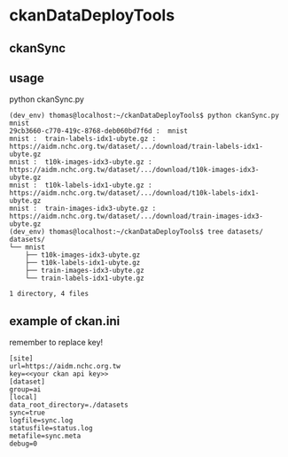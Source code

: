 # ckanDataDeployTools

## ckanSync

## usage

python ckanSync.py <dataset>
    
    (dev_env) thomas@localhost:~/ckanDataDeployTools$ python ckanSync.py mnist
    29cb3660-c770-419c-8768-deb060bd7f6d :  mnist
    mnist :  train-labels-idx1-ubyte.gz :  https://aidm.nchc.org.tw/dataset/.../download/train-labels-idx1-ubyte.gz
    mnist :  t10k-images-idx3-ubyte.gz :  https://aidm.nchc.org.tw/dataset/.../download/t10k-images-idx3-ubyte.gz
    mnist :  t10k-labels-idx1-ubyte.gz :  https://aidm.nchc.org.tw/dataset/.../download/t10k-labels-idx1-ubyte.gz
    mnist :  train-images-idx3-ubyte.gz :  https://aidm.nchc.org.tw/dataset/.../download/train-images-idx3-ubyte.gz
    (dev_env) thomas@localhost:~/ckanDataDeployTools$ tree datasets/
    datasets/
    └── mnist
        ├── t10k-images-idx3-ubyte.gz
        ├── t10k-labels-idx1-ubyte.gz
        ├── train-images-idx3-ubyte.gz
        └── train-labels-idx1-ubyte.gz

    1 directory, 4 files

## example of ckan.ini

remember to replace key!

    [site]
    url=https://aidm.nchc.org.tw
    key=<<your ckan api key>>
    [dataset]
    group=ai
    [local]
    data_root_directory=./datasets
    sync=true
    logfile=sync.log
    statusfile=status.log
    metafile=sync.meta
    debug=0

